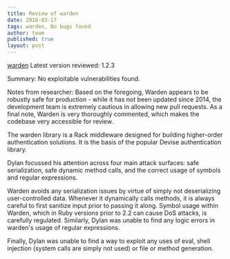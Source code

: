 ```yaml
---
title: Review of warden
date: 2016-03-17
tags: warden, No bugs found
author: team
published: true
layout: post
---
```


[warden](https://github.com/hassox/warden)
Latest version reviewed: 1.2.3

Summary: No exploitable vulnerabilities found.

Notes from researcher:
Based on the foregoing, Warden appears to be robustly safe for production - while it has not been updated since 2014, the development team is extremely cautious in allowing new pull requests. As a final note, Warden is very thoroughly commented, which makes the codebase very accessible for review.

The warden library is a Rack middleware designed for building higher-order authentication solutions. It is the basis of the popular Devise authentication library.

Dylan focussed his attention across four main attack surfaces: safe serialization, safe dynamic method calls, and the correct usage of symbols and regular expressions.

Warden avoids any serialization issues by virtue of simply not deserializing user-controlled data. Whenever it dynamically calls methods, it is always careful to first sanitize input prior to passing it along. Symbol usage within Warden, which in Ruby versions prior to 2.2 can cause DoS attacks, is carefully regulated. Similarly, Dylan was unable to find any logic errors in warden's usage of regular expressions.

Finally, Dylan was unable to find a way to exploit any uses of eval, shell injection (system calls are simply not used) or file or method generation.